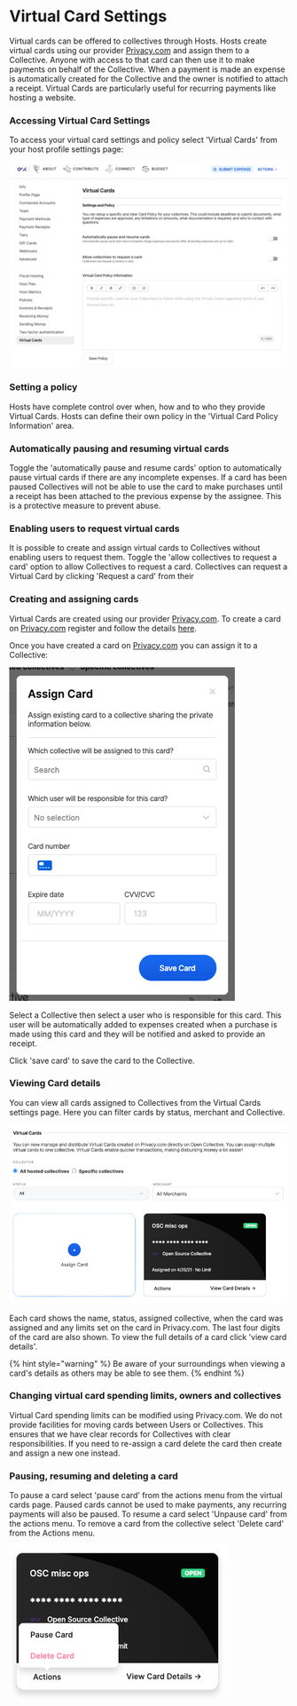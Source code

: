 # Virtual Card Settings

Virtual cards can be offered to collectives through Hosts. Hosts create virtual cards using our provider [Privacy.com](https://privacy.com/) and assign them to a Collective. Anyone with access to that card can then use it to make payments on behalf of the Collective. When a payment is made an expense is automatically created for the Collective and the owner is notified to attach a receipt. Virtual Cards are particularly useful for recurring payments like hosting a website. 

### Accessing Virtual Card Settings

To access your virtual card settings and policy select 'Virtual Cards' from your host profile settings page:

![Virtual Card policy and settings ](../.gitbook/assets/screenshot-2021-05-13-at-17.06.26%20%281%29.png)

### Setting a policy

Hosts have complete control over when, how and to who they provide Virtual Cards. Hosts can define their own policy in the 'Virtual Card Policy Information' area.

### Automatically pausing and resuming virtual cards

Toggle the 'automatically pause and resume cards' option to automatically pause virtual cards if there are any incomplete expenses. If a card has been paused Collectives will not be able to use the card to make purchases until a receipt has been attached to the previous expense by the assignee. This is a protective measure to prevent abuse. 

### Enabling users to request virtual cards

It is possible to create and assign virtual cards to Collectives without enabling users to request them. Toggle the 'allow collectives to request a card' option to allow Collectives to request a card. Collectives can request a Virtual Card by clicking 'Request a card' from their 

### Creating and assigning cards

Virtual Cards are created using our provider [Privacy.com](https://privacy.com/). To create a card on [Privacy.com](https://privacy.com/) register and follow the details [here](https://privacy.com/virtual-card). 

Once you have created a card on [Privacy.com](https://privacy.com/) you can assign it to a Collective:

![Assigning a Virtual Card](../.gitbook/assets/screenshot-2021-05-12-at-12.54.06.png)

Select a Collective then select a user who is responsible for this card. This user will be automatically added to expenses created when a purchase is made using this card and they will be notified and asked to provide an receipt. 

Click 'save card' to save the card to the Collective. 

### Viewing Card details

You can view all cards assigned to Collectives from the Virtual Cards settings page. Here you can filter cards by status, merchant and Collective. 

![Filter virtual cards by status, merchant or collective.](../.gitbook/assets/screenshot-2021-05-12-at-16.11.02.png)

Each card shows the name, status, assigned collective, when the card was assigned and any limits set on the card in Privacy.com. The last four digits of the card are also shown. To view the full details of a card click 'view card details'.

{% hint style="warning" %}
Be aware of your surroundings when viewing a card's details as others may be able to see them. 
{% endhint %}

### Changing virtual card spending limits, owners and collectives

Virtual Card spending limits can be modified using Privacy.com. We do not provide facilities for moving cards between Users or Collectives. This ensures that we have clear records for Collectives with clear responsibilities. If you need to re-assign a card  delete the card then create and assign a new one instead. 

### Pausing, resuming and deleting a card

To pause a card select 'pause card' from the actions menu from the virtual cards page. Paused cards cannot be used to make payments, any recurring payments will also be paused. To resume a card select 'Unpause card' from the actions menu. To remove a card from the collective select 'Delete card' from the Actions menu. 

![Pause, resume and delete cards from the Action menu.](../.gitbook/assets/screenshot-2021-05-12-at-15.29.39.png)



